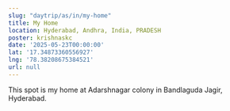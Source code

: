 ```yaml
---
slug: "daytrip/as/in/my-home"
title: My Home
location: Hyderabad, Andhra, India, PRADESH
poster: krishnaskc
date: '2025-05-23T00:00:00'
lat: '17.34873360556927'
lng: '78.38208675384521'
url: null
---
```


This spot is my home at Adarshnagar colony in Bandlaguda Jagir, Hyderabad.
